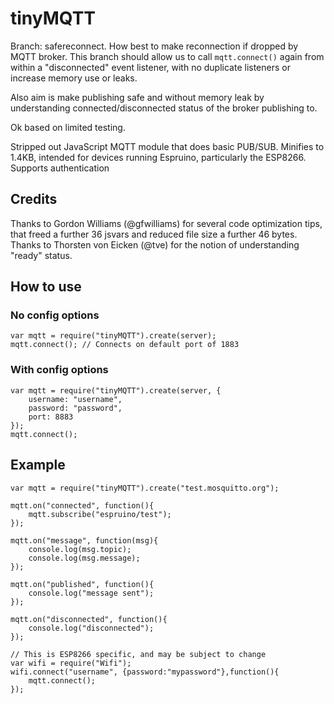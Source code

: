 # tinyMQTT

Branch: safereconnect. How best to make reconnection if dropped by MQTT broker. This branch should allow us to call ```mqtt.connect()``` again from within a "disconnected" event listener, with no duplicate listeners or increase memory use or leaks. 

Also aim is make publishing safe and without memory leak by understanding connected/disconnected status of the broker publishing to.

Ok based on limited testing.

Stripped out JavaScript MQTT module that does basic PUB/SUB. Minifies to 1.4KB, intended for devices running Espruino, particularly the ESP8266. Supports authentication

## Credits
Thanks to Gordon Williams (@gfwilliams) for several code optimization tips, that freed a further 36 jsvars and reduced file size a further 46 bytes. Thanks to Thorsten von Eicken (@tve) for the notion of understanding "ready" status.

## How to use
### No config options

```
var mqtt = require("tinyMQTT").create(server);
mqtt.connect(); // Connects on default port of 1883
```
### With config options

```
var mqtt = require("tinyMQTT").create(server, {
	username: "username",
	password: "password",
	port: 8883
});
mqtt.connect();
```

## Example

```
var mqtt = require("tinyMQTT").create("test.mosquitto.org");

mqtt.on("connected", function(){
	mqtt.subscribe("espruino/test");
});

mqtt.on("message", function(msg){
	console.log(msg.topic);
	console.log(msg.message);
});

mqtt.on("published", function(){
	console.log("message sent");
});

mqtt.on("disconnected", function(){
	console.log("disconnected");
});

// This is ESP8266 specific, and may be subject to change
var wifi = require("Wifi");
wifi.connect("username", {password:"mypassword"},function(){
	mqtt.connect();
});
```
